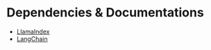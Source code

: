 #

# Dependencies & Documentations

- [LlamaIndex](https://gpt-index.readthedocs.io/en/latest/end_to_end_tutorials/usage_pattern.html)
- [LangChain](https://docs.langchain.com/docs/)
